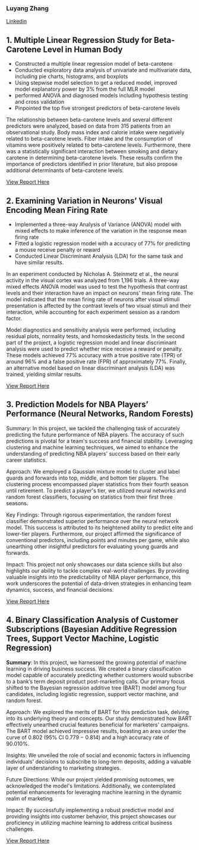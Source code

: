 ### Luyang Zhang
[Linkedin](linkedin.com/in/luyzh) 
## 1. Multiple Linear Regression Study for Beta-Carotene Level in Human Body 

- Constructed a multiple linear regression model of beta-carotene
- Conducted exploratory data analysis of univariate and multivariate data, including pie charts, histograms, and boxplots
- Using stepwise model selection to get a reduced model, improved model explanatory power by 3% from the full MLR model 
- performed ANOVA and diagnosed models including hypothesis testing and cross validation
- Pinpointed the top five strongest predictors of beta-carotene levels

The relationship between beta-carotene levels and several different predictors were analyzed, based on data from 315 patients from an observational study. Body mass index and calorie intake were negatively related to beta-carotene levels. Fiber intake and the consumption of vitamins were positively related to beta-carotene levels. Furthermore, there was a statistically significant interaction between smoking and dietary carotene in determining beta-carotene levels. These results confirm the importance of predictors identified in prior literature, but also propose additional determinants of beta-carotene levels.

[View Report Here](https://github.com/luyang-zhang/Data-Science-Portfolio/blob/6786f7f8470c3a1a294646ae3020b0c2561f1ce1/1.%20Multiple%20Linear%20Regression.pdf)

## 2. Examining Variation in Neurons’ Visual Encoding Mean Firing Rate 
- Implemented a three-way Analysis of Variance (ANOVA) model with mixed effects to make inference of the variation in the response mean firing rate
- Fitted a logistic regression model with a accuracy of 77% for predicting a mouse receive penalty or reward
- Conducted Linear Discriminant Analysis (LDA) for the same task and have similar results.

In an experiment conducted by Nicholas A. Steinmetz et al., the neural activity in the visual cortex was analyzed from 1,196 trials. A three-way mixed effects ANOVA model was used to test the hypothesis that contrast levels and their interaction have an impact on neurons' mean firing rate. The model indicated that the mean firing rate of neurons after visual stimuli presentation is affected by the contrast levels of two visual stimuli and their interaction, while accounting for each experiment session as a random factor.

Model diagnostics and sensitivity analysis were performed, including residual plots, normality tests, and homoskedasticity tests. In the second part of the project, a logistic regression model and linear discriminant analysis were used to predict whether mice receive a reward or penalty. These models achieved 77% accuracy with a true positive rate (TPR) of around 96% and a false positive rate (FPR) of approximately 77%. Finally, an alternative model based on linear discriminant analysis (LDA) was trained, yielding similar results.

[View Report Here](https://github.com/luyang-zhang/Data-Science-Portfolio/blob/4b9d7cf88c919c6bffeb84d0606659278b3b23f9/Examining%20Variation%20in%20Neurons%E2%80%99%20Visual%20Encoding%20Mean%20Firing%20Rate.pdf)


## 3. Prediction Models for NBA Players’ Performance (Neural Networks, Random Forests)

Summary:
In this project, we tackled the challenging task of accurately predicting the future performance of NBA players. The accuracy of such predictions is pivotal for a team's success and financial stability. Leveraging clustering and machine learning techniques, we aimed to enhance the understanding of predicting NBA players' success based on their early career statistics.

Approach:
We employed a Gaussian mixture model to cluster and label guards and forwards into top, middle, and bottom tier players. The clustering process encompassed player statistics from their fourth season until retirement. To predict a player's tier, we utilized neural networks and random forest classifiers, focusing on statistics from their first three seasons.

Key Findings:
Through rigorous experimentation, the random forest classifier demonstrated superior performance over the neural network model. This success is attributed to its heightened ability to predict elite and lower-tier players. Furthermore, our project affirmed the significance of conventional predictors, including points and minutes per game, while also unearthing other insightful predictors for evaluating young guards and forwards.

Impact:
This project not only showcases our data science skills but also highlights our ability to tackle complex real-world challenges. By providing valuable insights into the predictability of NBA player performance, this work underscores the potential of data-driven strategies in enhancing team dynamics, success, and financial decisions.

[View Report Here](https://github.com/luyang-zhang/Data-Science-Portfolio/blob/ba952775c700f2812b2ac5c8a03be0bb2fcf1edd/STA%20221%20Final%20Project%20Report.pdf)


## 4. Binary Classification Analysis of Customer Subscriptions (Bayesian Additive Regression Trees, Support Vector Machine, Logistic Regression)

__Summary__:
In this project, we harnessed the growing potential of machine learning in driving business success. We created a binary classification model capable of accurately predicting whether customers would subscribe to a bank’s term deposit product post-marketing calls. Our primary focus shifted to the Bayesian regression additive tree (BART) model among four candidates, including logistic regression, support vector machine, and random forest.

Approach:
We explored the merits of BART for this prediction task, delving into its underlying theory and concepts. Our study demonstrated how BART effectively unearthed crucial features beneficial for marketers' campaigns. The BART model achieved impressive results, boasting an area under the curve of 0.802 (95% CI 0.779 − 0.814) and a high accuracy rate of 90.010%.

Insights:
We unveiled the role of social and economic factors in influencing individuals' decisions to subscribe to long-term deposits, adding a valuable layer of understanding to marketing strategies.

Future Directions:
While our project yielded promising outcomes, we acknowledged the model's limitations. Additionally, we contemplated potential enhancements for leveraging machine learning in the dynamic realm of marketing.

Impact:
By successfully implementing a robust predictive model and providing insights into customer behavior, this project showcases our proficiency in utilizing machine learning to address critical business challenges.

[View Report Here](https://github.com/luyang-zhang/Data-Science-Portfolio/blob/bc63fb3b6345d1be691401dd897a8eec53295e8e/Group_5_STA_208_Project.pdf)
